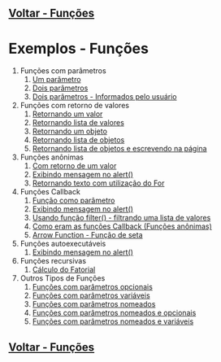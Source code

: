 ## [Voltar - Funções](../README.md)

# Exemplos - Funções

1. Funções com parâmetros
   1. [Um parâmetro](exemplo01.html)
   2. [Dois parâmetros](exemplo02.html)
   3. [Dois parâmetros - Informados pelo usuário](exemplo03.html)
2. Funções com retorno de valores
   1. [Retornando um valor](exemplo04.html)
   2. [Retornando lista de valores](exemplo05.html)
   3. [Retornando um objeto](exemplo06.html)
   4. [Retornando lista de objetos](exemplo07.html)
   5. [Retornando lista de objetos e escrevendo na página](exemplo08.html)
3. Funções anônimas
   1. [Com retorno de um valor](exemplo09.html)
   2. [Exibindo mensagem no alert()](exemplo10.html)
   3. [Retornando texto com utilização do For](exemplo11.html)
4. Funções Callback
   1. [Função como parâmetro](exemplo12.html)
   2. [Exibindo mensagem no alert()](exemplo13.html)
   3. [Usando função filter() - filtrando uma lista de valores](exemplo14.html)
   4. [Como eram as funções Callback (Funções anônimas)](exemplo15.html)
   5. [Arrow Function - Função de seta](exemplo16.html)
5. Funções autoexecutáveis
   1. [Exibindo mensagem no alert()](exemplo17.html)
6. Funções recursivas
   1. [Cálculo do Fatorial](exemplo18.html)
7. Outros Tipos de Funções
   1. [Funções com parâmetros opcionais](exemplo19.html)
   2. [Funções com parâmetros variáveis](exemplo20.html)
   3. [Funções com parâmetros nomeados](exemplo21.html)
   4. [Funções com parâmetros nomeados e opcionais](exemplo22.html)
   5. [Funções com parâmetros nomeados e variáveis](exemplo23.html)

## [Voltar - Funções](../README.md)